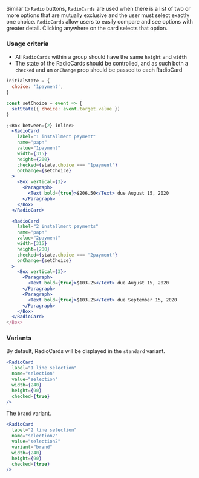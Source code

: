 Similar to `Radio` buttons, `RadioCards` are used when there is a list of two or more options that are mutually exclusive and the user must select exactly one choice. `RadioCards` allow users to easily compare and see options with greater detail. Clicking anywhere on the card selects that option.

### Usage criteria

- All `RadioCards` within a group should have the same `height` and `width`
- The state of the RadioCards should be controlled, and as such both a `checked` and an `onChange` prop should be passed to each RadioCard

```jsx
initialState = {
  choice: '1payment',
}

const setChoice = event => {
  setState({ choice: event.target.value })
}

;<Box between={2} inline>
  <RadioCard
    label="1 installment payment"
    name="papn"
    value="1payment"
    width={315}
    height={200}
    checked={state.choice === '1payment'}
    onChange={setChoice}
  >
    <Box vertical={3}>
      <Paragraph>
        <Text bold={true}>$206.50</Text> due August 15, 2020
      </Paragraph>
    </Box>
  </RadioCard>

  <RadioCard
    label="2 installment payments"
    name="papn"
    value="2payment"
    width={315}
    height={200}
    checked={state.choice === '2payment'}
    onChange={setChoice}
  >
    <Box vertical={3}>
      <Paragraph>
        <Text bold={true}>$103.25</Text> due August 15, 2020
      </Paragraph>
      <Paragraph>
        <Text bold={true}>$103.25</Text> due September 15, 2020
      </Paragraph>
    </Box>
  </RadioCard>
</Box>
```

### Variants

By default, RadioCards will be displayed in the `standard` variant.

```jsx
<RadioCard
  label="1 line selection"
  name="selection"
  value="selection"
  width={240}
  height={90}
  checked={true}
/>
```

The `brand` variant.

```jsx
<RadioCard
  label="2 line selection"
  name="selection2"
  value="selection2"
  variant="brand"
  width={240}
  height={90}
  checked={true}
/>
```
